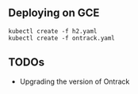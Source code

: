 ## Deploying on GCE

    kubectl create -f h2.yaml
    kubectl create -f ontrack.yaml

## TODOs

* Upgrading the version of Ontrack

